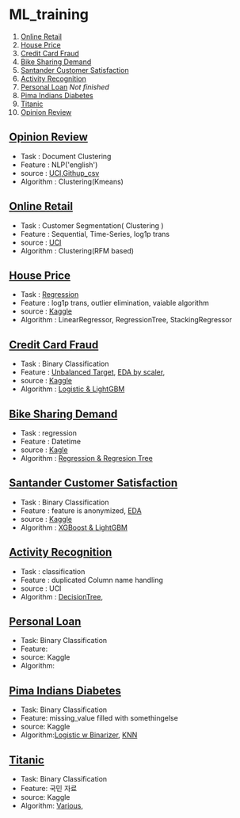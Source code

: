 # ML_training
1. [Online Retail](https://github.com/SeWonKwon/ML_training/tree/main/UCI/online_retail)
1. [House Price](https://github.com/SeWonKwon/ML_training/tree/main/Kaggle/House%20Prices)
2. [Credit Card Fraud](https://github.com/SeWonKwon/ML_training/tree/main/Kaggle/CreditCardFraud)
3. [Bike Sharing Demand](https://github.com/SeWonKwon/ML_training/tree/main/Kaggle/Bike%20Sharing%20Demand)
4. [Santander Customer Satisfaction](https://github.com/SeWonKwon/ML_training/tree/main/Kaggle/Santander%20Customer%20Satisfaction)
5. [Activity Recognition](https://github.com/SeWonKwon/ML_training/tree/main/Kaggle/Activity%20Recognition)
6. [Personal Loan](https://github.com/SeWonKwon/ML_training/tree/main/Kaggle/Personal%20Loan) *Not finished*
7. [Pima Indians Diabetes](https://github.com/SeWonKwon/ML_training/tree/main/Kaggle/Pima%20Indians%20Diabetes)
8. [Titanic](https://github.com/SeWonKwon/ML_training/tree/main/Kaggle/Titanic)
9. [Opinion Review](https://github.com/SeWonKwon/ML_training/tree/main/UCI/Opinosis_review)



## [Opinion Review](https://github.com/SeWonKwon/ML_training/tree/main/UCI/Opinosis_review)
* Task : Document Clustering
* Feature : NLP('english')
* source : [UCI](https://archive.ics.uci.edu/ml/datasets/Opinosis+Opinion+%26frasl%3B+Review),[Githup_csv](https://raw.githubusercontent.com/SeWonKwon/ML_training/main/UCI/Opinosis_review/data/topics.csv)
* Algorithm : Clustering(Kmeans)

## [Online Retail](https://github.com/SeWonKwon/ML_training/tree/main/UCI/online_retail)
* Task : Customer Segmentation( Clustering )
* Feature : Sequential, Time-Series, log1p trans
* source : [UCI](https://archive.ics.uci.edu/ml/datasets/online+retail)
* Algorithm : Clustering(RFM based)



## [House Price](https://github.com/SeWonKwon/ML_training/tree/main/Kaggle/House%20Prices)
* Task : [Regression]()
* Feature : log1p trans, outlier elimination, vaiable algorithm
* source : [Kaggle]( https://www.kaggle.com/c/house-prices-advanced-regression-techniques )
* Algorithm : LinearRegressor, RegressionTree, StackingRegressor

## [Credit Card Fraud](https://github.com/SeWonKwon/ML_training/tree/main/Kaggle/CreditCardFraud)
* Task : Binary Classification
* Feature : [Unbalanced Target](), [EDA by scaler](https://github.com/SeWonKwon/ML_training/blob/main/Kaggle/CreditCardFraud/03_df%20depend%20on%20scaler.ipynb), 
* source : [Kaggle](https://www.kaggle.com/mlg-ulb/creditcardfraud)
* Algorithm : [Logistic & LightGBM](https://github.com/SeWonKwon/ML_training/blob/main/Kaggle/CreditCardFraud/02_preprocessing%20eda%20modeling%20by%20%EA%B3%B5%EB%A3%A1.ipynb)


## [Bike Sharing Demand](https://github.com/SeWonKwon/ML_training/tree/main/Kaggle/Bike%20Sharing%20Demand)
* Task : regression
* Feature : Datetime
* source : [Kagle](https://www.kaggle.com/c/bike-sharing-demand)
* Algorithm : [Regression & Regresion Tree](https://github.com/SeWonKwon/Machine_Learning/blob/main/Machine_Learning/D01_Regression.ipynb)


## [Santander Customer Satisfaction](https://github.com/SeWonKwon/ML_training/tree/main/Kaggle/Santander%20Customer%20Satisfaction)

* Task : Binary Classification
* Feature : feature is anonymized, [EDA](https://github.com/SeWonKwon/ML_training/blob/main/Kaggle/Santander%20Customer%20Satisfaction/02_EDA.ipynb)
* source : [Kaggle](https://github.com/SeWonKwon/ML_training/blob/main/Kaggle/Santander%20Customer%20Satisfaction/01_data%20information.ipynb)
* Algorithm : [XGBoost & LightGBM](https://github.com/SeWonKwon/ML_training/blob/main/Kaggle/Santander%20Customer%20Satisfaction/03_Model%20XGB%20LIghtGBM.ipynb)

## [Activity Recognition](https://github.com/SeWonKwon/ML_training/tree/main/Kaggle/Activity%20Recognition)

* Task : classification
* Feature : duplicated Column name handling
* source : UCI 
* Algorithm : [DecisionTree](https://github.com/SeWonKwon/ML_training/blob/main/Kaggle/Activity%20Recognition/02_%20Model%20from%20UCI%20by%20%EA%B3%B5%EB%A3%A1.ipynb), 

## [Personal Loan](https://github.com/SeWonKwon/ML_training/tree/main/Kaggle/Personal%20Loan)

* Task: Binary Classification
* Feature: 
* source: Kaggle
* Algorithm:

## [Pima Indians Diabetes](https://github.com/SeWonKwon/ML_training/tree/main/Kaggle/Pima%20Indians%20Diabetes)

* Task: Binary Classification
* Feature: missing_value filled with somethingelse
* source: Kaggle
* Algorithm:[Logistic w Binarizer](https://github.com/SeWonKwon/ML_training/blob/main/Kaggle/Pima%20Indians%20Diabetes/02_Pima%20Indian%20diabetes%20by%20%EA%B3%B5%EB%A3%A1.ipynb), [KNN](https://github.com/SeWonKwon/ML_training/blob/main/Kaggle/Pima%20Indians%20Diabetes/03_Pima%20Indian%20Diabates_%20KNN.ipynb)

## [Titanic](https://github.com/SeWonKwon/ML_training/tree/main/Kaggle/Titanic)

* Task: Binary Classification
* Feature: 국민 자료 
* source: Kaggle
* Algorithm: [Various](https://github.com/SeWonKwon/ML_training/blob/main/Kaggle/Titanic/01_Titanic%20Dataset%20information.ipynb),

